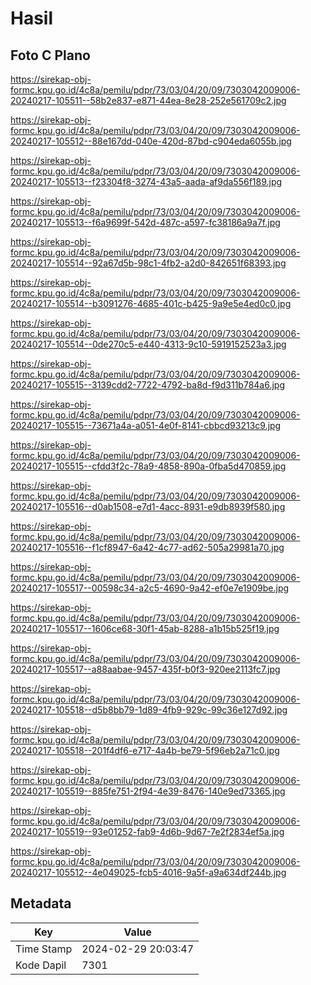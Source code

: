 # Hasil

## Foto C Plano

https://sirekap-obj-formc.kpu.go.id/4c8a/pemilu/pdpr/73/03/04/20/09/7303042009006-20240217-105511--58b2e837-e871-44ea-8e28-252e561709c2.jpg

https://sirekap-obj-formc.kpu.go.id/4c8a/pemilu/pdpr/73/03/04/20/09/7303042009006-20240217-105512--88e167dd-040e-420d-87bd-c904eda6055b.jpg

https://sirekap-obj-formc.kpu.go.id/4c8a/pemilu/pdpr/73/03/04/20/09/7303042009006-20240217-105513--f23304f8-3274-43a5-aada-af9da556f189.jpg

https://sirekap-obj-formc.kpu.go.id/4c8a/pemilu/pdpr/73/03/04/20/09/7303042009006-20240217-105513--f6a9699f-542d-487c-a597-fc38186a9a7f.jpg

https://sirekap-obj-formc.kpu.go.id/4c8a/pemilu/pdpr/73/03/04/20/09/7303042009006-20240217-105514--92a67d5b-98c1-4fb2-a2d0-842651f68393.jpg

https://sirekap-obj-formc.kpu.go.id/4c8a/pemilu/pdpr/73/03/04/20/09/7303042009006-20240217-105514--b3091276-4685-401c-b425-9a9e5e4ed0c0.jpg

https://sirekap-obj-formc.kpu.go.id/4c8a/pemilu/pdpr/73/03/04/20/09/7303042009006-20240217-105514--0de270c5-e440-4313-9c10-5919152523a3.jpg

https://sirekap-obj-formc.kpu.go.id/4c8a/pemilu/pdpr/73/03/04/20/09/7303042009006-20240217-105515--3139cdd2-7722-4792-ba8d-f9d311b784a6.jpg

https://sirekap-obj-formc.kpu.go.id/4c8a/pemilu/pdpr/73/03/04/20/09/7303042009006-20240217-105515--73671a4a-a051-4e0f-8141-cbbcd93213c9.jpg

https://sirekap-obj-formc.kpu.go.id/4c8a/pemilu/pdpr/73/03/04/20/09/7303042009006-20240217-105515--cfdd3f2c-78a9-4858-890a-0fba5d470859.jpg

https://sirekap-obj-formc.kpu.go.id/4c8a/pemilu/pdpr/73/03/04/20/09/7303042009006-20240217-105516--d0ab1508-e7d1-4acc-8931-e9db8939f580.jpg

https://sirekap-obj-formc.kpu.go.id/4c8a/pemilu/pdpr/73/03/04/20/09/7303042009006-20240217-105516--f1cf8947-6a42-4c77-ad62-505a29981a70.jpg

https://sirekap-obj-formc.kpu.go.id/4c8a/pemilu/pdpr/73/03/04/20/09/7303042009006-20240217-105517--00598c34-a2c5-4690-9a42-ef0e7e1909be.jpg

https://sirekap-obj-formc.kpu.go.id/4c8a/pemilu/pdpr/73/03/04/20/09/7303042009006-20240217-105517--1606ce68-30f1-45ab-8288-a1b15b525f19.jpg

https://sirekap-obj-formc.kpu.go.id/4c8a/pemilu/pdpr/73/03/04/20/09/7303042009006-20240217-105517--a88aabae-9457-435f-b0f3-920ee2113fc7.jpg

https://sirekap-obj-formc.kpu.go.id/4c8a/pemilu/pdpr/73/03/04/20/09/7303042009006-20240217-105518--d5b8bb79-1d89-4fb9-929c-99c36e127d92.jpg

https://sirekap-obj-formc.kpu.go.id/4c8a/pemilu/pdpr/73/03/04/20/09/7303042009006-20240217-105518--201f4df6-e717-4a4b-be79-5f96eb2a71c0.jpg

https://sirekap-obj-formc.kpu.go.id/4c8a/pemilu/pdpr/73/03/04/20/09/7303042009006-20240217-105519--885fe751-2f94-4e39-8476-140e9ed73365.jpg

https://sirekap-obj-formc.kpu.go.id/4c8a/pemilu/pdpr/73/03/04/20/09/7303042009006-20240217-105519--93e01252-fab9-4d6b-9d67-7e2f2834ef5a.jpg

https://sirekap-obj-formc.kpu.go.id/4c8a/pemilu/pdpr/73/03/04/20/09/7303042009006-20240217-105512--4e049025-fcb5-4016-9a5f-a9a634df244b.jpg


## Metadata

| Key        | Value               |
| ---------- | ------------------- |
| Time Stamp | 2024-02-29 20:03:47 |
| Kode Dapil | 7301                |



